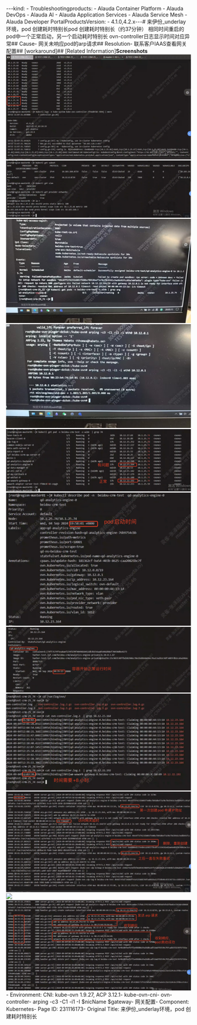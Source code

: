 ---kind:   - Troubleshootingproducts:    - Alauda Container Platform   - Alauda DevOps   - Alauda AI   - Alauda Application Services   - Alauda Service Mesh   - Alauda Developer PortalProductsVersion:   - 4.1.0,4.2.x---<!-- A type of document that involves encountering a fault, diag...it, performing root cause analysis, and providing solutions. --># 来伊份_underlay环境，pod 创建耗时特别长pod 创建耗时特别长（约37分钟） 相同时间重启的pod中一个正常启动，另一个启动耗时特别长 ovn-controller日志显示时间对应异常## Cause- 网关未响应pod的arp请求## Resolution- 联系客户IAAS查看网关配置## [workaround]## [Related Information]**Screenshots**![](assets/lai-yi-fen-underlayhuan-jing-pod-chuang-jian-hao-shi-te-bie-chang/image-2024-9-5_14-4-0.png)![](assets/lai-yi-fen-underlayhuan-jing-pod-chuang-jian-hao-shi-te-bie-chang/image-2024-9-5_14-7-36.png)![](assets/lai-yi-fen-underlayhuan-jing-pod-chuang-jian-hao-shi-te-bie-chang/image-2024-9-5_14-4-50.png)![](assets/lai-yi-fen-underlayhuan-jing-pod-chuang-jian-hao-shi-te-bie-chang/image-2024-9-5_14-6-21.png)![](assets/lai-yi-fen-underlayhuan-jing-pod-chuang-jian-hao-shi-te-bie-chang/image-2024-9-5_14-7-49.png)![](assets/lai-yi-fen-underlayhuan-jing-pod-chuang-jian-hao-shi-te-bie-chang/image-2024-9-5_14-9-20.png)![](assets/lai-yi-fen-underlayhuan-jing-pod-chuang-jian-hao-shi-te-bie-chang/image-2024-9-5_14-9-32.png)![](assets/lai-yi-fen-underlayhuan-jing-pod-chuang-jian-hao-shi-te-bie-chang/image-2024-9-5_14-10-21.png)![](assets/lai-yi-fen-underlayhuan-jing-pod-chuang-jian-hao-shi-te-bie-chang/image-2024-9-5_14-11-33.png)![](assets/lai-yi-fen-underlayhuan-jing-pod-chuang-jian-hao-shi-te-bie-chang/image-2024-9-5_14-11-51.png)![](assets/lai-yi-fen-underlayhuan-jing-pod-chuang-jian-hao-shi-te-bie-chang/image-2024-9-5_14-12-5.png)- Environment: CNI: kube-ovn 1.9.27, ACP 3.12.1- kube-ovn-cni- ovn-controller- arping -c3 -C1 -i1 -I $nicName $gateway- 网关配置- Component: Kubernetes- Page ID: 231116173- Original Title: 来伊份_underlay环境，pod 创建耗时特别长
